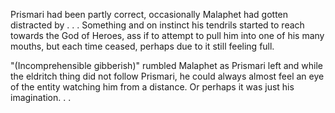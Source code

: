 Prismari had been partly correct, occasionally Malaphet had gotten distracted by . . . Something and on instinct his tendrils started to reach towards the God of Heroes, ass if to attempt to pull him into one of his many mouths, but each time ceased, perhaps due to it still feeling full.

"(Incomprehensible gibberish)" rumbled Malaphet as Prismari left and while the eldritch thing did not follow Prismari, he could always almost feel an eye of the entity watching him from a distance. Or perhaps it was just his imagination. . .